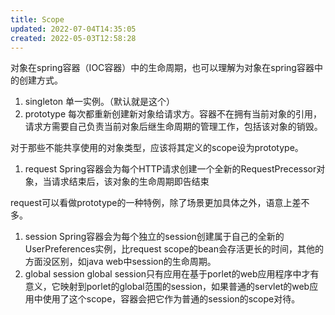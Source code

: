 ```yaml
---
title: Scope
updated: 2022-07-04T14:35:05
created: 2022-05-03T12:58:28
---
```


对象在spring容器（IOC容器）中的生命周期，也可以理解为对象在spring容器中的创建方式。
1.  singleton
单一实例。（默认就是这个）
1.  prototype
每次都重新创建新对象给请求方。容器不在拥有当前对象的引用，请求方需要自己负责当前对象后继生命周期的管理工作，包括该对象的销毁。

对于那些不能共享使用的对象类型，应该将其定义的scope设为prototype。
1.  request
Spring容器会为每个HTTP请求创建一个全新的RequestPrecessor对象，当请求结束后，该对象的生命周期即告结束

request可以看做prototype的一种特例，除了场景更加具体之外，语意上差不多。
1.  session
Spring容器会为每个独立的session创建属于自己的全新的UserPreferences实例，比request scope的bean会存活更长的时间，其他的方面没区别，如java web中session的生命周期。
1.  global session
global session只有应用在基于porlet的web应用程序中才有意义，它映射到porlet的global范围的session，如果普通的servlet的web应用中使用了这个scope，容器会把它作为普通的session的scope对待。
